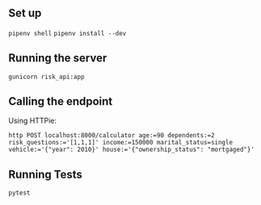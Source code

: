 ## Set up

`pipenv shell`
`pipenv install --dev`

## Running the server

`gunicorn risk_api:app`

## Calling the endpoint

Using HTTPie:

`http POST localhost:8000/calculator age:=90 dependents:=2 risk_questions:='[1,1,1]' income:=150000 marital_status=single vehicle:='{"year": 2010}' house:='{"ownership_status": "mortgaged"}'`

## Running Tests

`pytest`
